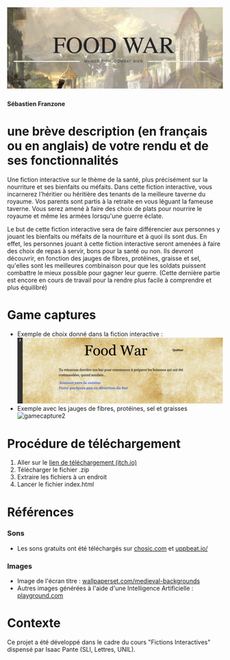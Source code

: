 # ![Food War Title](./Images/title.png)
#### Sébastien Franzone

# une brève description (en français ou en anglais) de votre rendu et de ses fonctionnalités
Une fiction interactive sur le thème de la santé, plus précisément sur la nourriture et ses bienfaits ou méfaits. Dans cette fiction interactive, vous incarnerez l'héritier ou héritière des tenants de la meilleure taverne du royaume. Vos parents sont partis à la retraite en vous léguant la fameuse taverne. Vous serez amené à faire des choix de plats pour nourrire le royaume et même les armées lorsqu'une guerre éclate.

Le but de cette fiction interactive sera de faire différencier aux personnes y jouant les bienfaits ou méfaits de la nourriture et à quoi ils sont dus. En effet, les personnes jouant à cette fiction interactive seront amenées à faire des choix de repas à servir, bons pour la santé ou non. Ils devront découvrir, en fonction des jauges de fibres, protéines, graisse et sel, qu'elles sont les meilleures combinaison pour que les soldats puissent combattre le mieux possible pour gagner leur guerre. (Cette dernière partie est encore en cours de travail pour la rendre plus facile à comprendre et plus équilibré)


# Game captures
- Exemple de choix donné dans la fiction interactive :
![gamecapture1](./Images/gamescreen1.png)
- Exemple avec les jauges de fibres, protéines, sel et graisses
![gamecapture2](./Images/gamescreen2.png)

# Procédure de téléchargement
1. Aller sur le [lien de téléchargement (itch.io)](https://tatsumakyy.itch.io/food-war/download/3ugLT7o5MnQXU7PS1hj1H9Q1BxVzseQeTOCNDz_H)
2. Télécharger le fichier .zip
3. Extraire les fichiers à un endroit
4. Lancer le fichier index.html


# Références
### Sons
- Les sons gratuits ont été téléchargés sur [chosic.com](https://www.chosic.com/free-music/all/) et [uppbeat.io/](https://uppbeat.io/)
### Images
- Image de l'écran titre : [wallpaperset.com/medieval-backgrounds](https://wallpaperset.com/medieval-backgrounds)
- Autres images générées à l'aide d'une Intelligence Artificielle : [playground.com](https://playground.com/)


# Contexte

Ce projet a été développé dans le cadre du cours "Fictions Interactives" dispensé par Isaac Pante (SLI, Lettres, UNIL).




